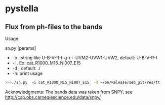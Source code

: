 # pystella

## Flux from ph-files to the bands

Usage:

  sn.py [params]
  
-  -b <bands>: string like U-B-V-R-I-g-r-i-UVM2-UVW1-UVW2, default: U-B-V-R-I
-  -i <model name>.  Ex: cat_R1000_M15_Ni007_E15
-  -d <model directory>, default: ./
-  -h: print usage

```bash
>>>./sn.py  -i cat_R1000_M15_Ni007_E15  -d ~/Sn/Release/seb_git/res/tt  -b U-B-V
```



Acknowledgments:
    The  bands data  was taken from  SNPY, see http://csp.obs.carnegiescience.edu/data/snpy/